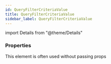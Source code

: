 ```yaml
---
id: QueryFilterCriteriaValue
title: QueryFilterCriteriaValue
sidebar_label: QueryFilterCriteriaValue
---
```


import Details from "@theme/Details"




### Properties

This element is often used without passing props

